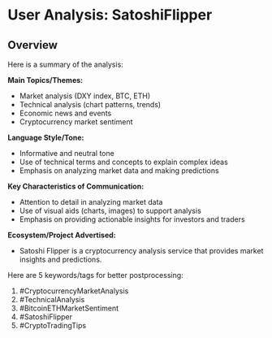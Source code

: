 # User Analysis: SatoshiFlipper

## Overview

Here is a summary of the analysis:

**Main Topics/Themes:** 

* Market analysis (DXY index, BTC, ETH)
* Technical analysis (chart patterns, trends)
* Economic news and events
* Cryptocurrency market sentiment

**Language Style/Tone:**

* Informative and neutral tone
* Use of technical terms and concepts to explain complex ideas
* Emphasis on analyzing market data and making predictions

**Key Characteristics of Communication:**

* Attention to detail in analyzing market data
* Use of visual aids (charts, images) to support analysis
* Emphasis on providing actionable insights for investors and traders

**Ecosystem/Project Advertised:**

* Satoshi Flipper is a cryptocurrency analysis service that provides market insights and predictions.

Here are 5 keywords/tags for better postprocessing:

1. #CryptocurrencyMarketAnalysis
2. #TechnicalAnalysis
3. #BitcoinETHMarketSentiment
4. #SatoshiFlipper
5. #CryptoTradingTips